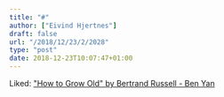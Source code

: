 ```yaml
---
title: "#"
author: ["Eivind Hjertnes"]
draft: false
url: "/2018/12/23/2/2028"
type: "post"
date: 2018-12-23T10:07:47+01:00
---
```


Liked: ["How to Grow Old"
by Bertrand Russell - Ben Yan](https://sites.google.com/site/gobenyan/essay)
